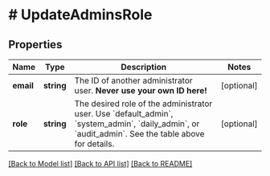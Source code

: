 # # UpdateAdminsRole

## Properties

Name | Type | Description | Notes
------------ | ------------- | ------------- | -------------
**email** | **string** | The ID of another administrator user. **Never use your own ID here!** | [optional]
**role** | **string** | The desired role of the administrator user. Use &#x60;default_admin&#x60;, &#x60;system_admin&#x60;, &#x60;daily_admin&#x60;, or &#x60;audit_admin&#x60;. See the table above for details. | [optional]

[[Back to Model list]](../../README.md#models) [[Back to API list]](../../README.md#endpoints) [[Back to README]](../../README.md)
